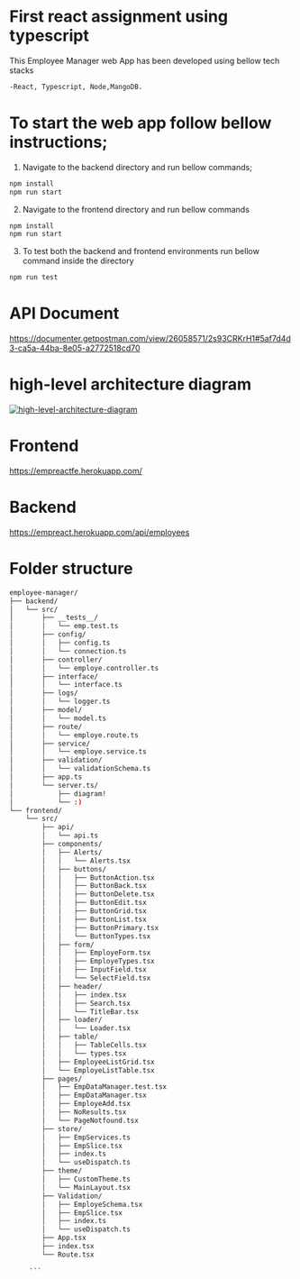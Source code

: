 # First react assignment using typescript

This Employee Manager web App has been developed using bellow tech stacks

```bash
-React, Typescript, Node,MangoDB.
 ```
 
# To start the web app follow bellow instructions;
 
 
 1. Navigate to the backend directory and run bellow commands;
 ```bash
 npm install
 npm run start
 ```

 2. Navigate to the frontend directory and run bellow commands
 ```bash
npm install
npm run start
```
3. To test both the backend and frontend environments run bellow command inside the directory
```bash
npm run test
```

# API Document

https://documenter.getpostman.com/view/26058571/2s93CRKrH1#5af7d4d3-ca5a-44ba-8e05-a2772518cd70


# high-level architecture diagram 

<a href="https://ibb.co/PCkygHc"><img src="https://i.ibb.co/zfdgZvX/high-level-architecture-diagram.png" alt="high-level-architecture-diagram" border="0"></a>

# Frontend

https://empreactfe.herokuapp.com/


# Backend

https://empreact.herokuapp.com/api/employees


# Folder structure

```bash
employee-manager/
├── backend/
│   └── src/
│       ├── __tests__/
│       │   └── emp.test.ts
│       ├── config/
│       │   ├── config.ts
│       │   └── connection.ts
│       ├── controller/
│       │   └── employe.controller.ts
│       ├── interface/
│       │   └── interface.ts
│       ├── logs/
│       │   └── logger.ts
│       ├── model/
│       │   └── model.ts
│       ├── route/
│       │   └── employe.route.ts
│       ├── service/
│       │   └── employe.service.ts
│       ├── validation/
│       │   └── validationSchema.ts
│       ├── app.ts
│       └── server.ts/
│           ├── diagram!
│           └── :)
└── frontend/
    └── src/
        ├── api/
        │   └── api.ts
        ├── components/
        │   ├── Alerts/
        │   │   └── Alerts.tsx
        │   ├── buttons/
        │   │   ├── ButtonAction.tsx
        │   │   ├── ButtonBack.tsx
        │   │   ├── ButtonDelete.tsx
        │   │   ├── ButtonEdit.tsx
        │   │   ├── ButtonGrid.tsx
        │   │   ├── ButtonList.tsx
        │   │   ├── ButtonPrimary.tsx
        │   │   └── ButtonTypes.tsx
        │   ├── form/
        │   │   ├── EmployeForm.tsx
        │   │   ├── EmployeTypes.tsx
        │   │   ├── InputField.tsx
        │   │   └── SelectField.tsx
        │   ├── header/
        │   │   ├── index.tsx
        │   │   ├── Search.tsx
        │   │   └── TitleBar.tsx
        │   ├── loader/
        │   │   └── Loader.tsx
        │   ├── table/
        │   │   ├── TableCells.tsx
        │   │   └── types.tsx
        │   ├── EmployeeListGrid.tsx
        │   └── EmployeListTable.tsx
        ├── pages/
        │   ├── EmpDataManager.test.tsx
        │   ├── EmpDataManager.tsx
        │   ├── EmployeAdd.tsx
        │   ├── NoResults.tsx
        │   └── PageNotfound.tsx
        ├── store/
        │   ├── EmpServices.ts
        │   ├── EmpSlice.tsx
        │   ├── index.ts
        │   └── useDispatch.ts
        ├── theme/
        │   ├── CustomTheme.ts
        │   └── MainLayout.tsx
        ├── Validation/
        │   ├── EmployeSchema.tsx
        │   ├── EmpSlice.tsx
        │   ├── index.ts
        │   └── useDispatch.ts
        ├── App.tsx
        ├── index.tsx
        └── Route.tsx
     
     ```
  

